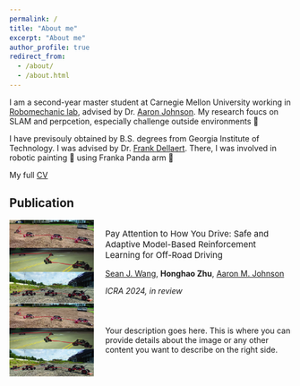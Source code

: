 ```yaml
---
permalink: /
title: "About me"
excerpt: "About me"
author_profile: true
redirect_from: 
  - /about/
  - /about.html
---
```


I am a second-year master student at Carnegie Mellon University working in [Robomechanic lab](https://www.cmu.edu/me/robomechanicslab/), advised by Dr. [Aaron Johnson](https://www.andrew.cmu.edu/user/amj1/). My research foucs on SLAM and perpcetion, especially challenge outside environments 🤖 

I have previsouly obtained by B.S. degrees from Georgia Institute of Technology. I was advised by Dr. [Frank Dellaert](https://dellaert.github.io/). There, I was involved in robotic painting 🎨 using Franka Panda arm 🦾 

My full [CV](https://adrienzhh.github.io/honghao/files/CV-1.pdf)
 
## Publication

<div style="display: flex; flex-direction: row;">
    <img src="images/real_experiment_pic.jpg" alt="Image" style="width: 30%;" />
    <div style="flex: 1; padding-left: 20px;">
        <p style="font-size: 15px;">
            Pay Attention to How You Drive: Safe and Adaptive Model-Based Reinforcement Learning for Off-Road Driving
            <p style="font-size: 14px;"><a href="https://seanjwang.github.io/#home">Sean J. Wang</a>, <b>Honghao Zhu</b>, <a href="https://www.andrew.cmu.edu/user/amj1/">Aaron M. Johnson</a></p>
            <i>ICRA 2024, in review</i>
        </p>
    </div>
</div>


<div style="display: flex; align-items: center;">
    <img src="images/real_experiment_pic.jpg" alt="Image" style="max-width: 30%; flex: 1;" />
    <div style="flex: 5; padding-left: 20px;">
        <p>Your description goes here. This is where you can provide details about the image or any other content you want to describe on the right side.</p>
    </div>
</div>




